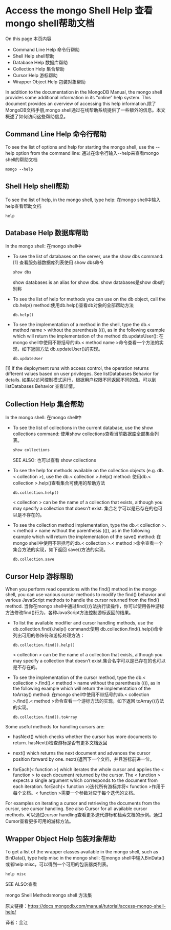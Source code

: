 # Access the mongo Shell Help 查看mongo shell帮助文档

On this page 本页内容

- Command Line Help[](https://docs.mongodb.com/manual/tutorial/access-mongo-shell-help/#command-line-help) 命令行帮助
- Shell Help[](https://docs.mongodb.com/manual/tutorial/access-mongo-shell-help/#shell-help) shell帮助
- Database Help[](https://docs.mongodb.com/manual/tutorial/access-mongo-shell-help/#database-help) 数据库帮助
- Collection Help[](https://docs.mongodb.com/manual/tutorial/access-mongo-shell-help/#collection-help) 集合帮助
- Cursor Help[](https://docs.mongodb.com/manual/tutorial/access-mongo-shell-help/#cursor-help) 游标帮助
- Wrapper Object Help[](https://docs.mongodb.com/manual/tutorial/access-mongo-shell-help/#wrapper-object-help) 包装对象帮助

In addition to the documentation in the MongoDB Manual[](https://docs.mongodb.com/manual/), the mongo[](https://docs.mongodb.com/manual/reference/program/mongo/#bin.mongo) shell provides some additional information in its “online” help system. This document provides an overview of accessing this help information.除了MongoDB文档手册,mongo shell通过在线帮助系统提供了一些额外的信息。本文概述了如何访问这些帮助信息。

## Command Line Help 命令行帮助

To see the list of options and help for starting the mongo shell, use the --help option from the command line: 通过在命令行输入--help来查看mongo shell的帮助文档
```
mongo --help
```

## Shell Help shell帮助

To see the list of help, in the mongo shell, type help: 在mongo shell中输入help查看帮助文档

```
help
```
## Database Help 数据库帮助

In the mongo[](https://docs.mongodb.com/manual/reference/program/mongo/#bin.mongo) shell: 在mongo shell中

* To see the list of databases on the server, use the show dbs command: [1][](https://docs.mongodb.com/manual/tutorial/access-mongo-shell-help/#access) 查看服务器数据库列表使用 show dbs命令

    ```
    show dbs
    ```
    show databases is an alias for show dbs. show databases是show dbs的别称
* To see the list of help for methods you can use on the db object, call the db.help()[](https://docs.mongodb.com/manual/reference/method/db.help/#db.help) method:使用db.help()查看db对象的全部帮助方法

    ```
    db.help()
    ```

* To see the implementation of a method in the shell, type the db.< method name > without the parenthesis (()), as in the following example which will return the implementation of the method db.updateUser(): 在mongo shell中使用不带括号的db.< method name >命令查看一个方法的实现，如下返回方法 db.updateUser()的实现。
    ```
    db.updateUser
    ```

[1][](https://docs.mongodb.com/manual/tutorial/access-mongo-shell-help/#access)	If the deployment runs with access control, the operation returns different values based on user privileges. See listDatabases Behavior[](https://docs.mongodb.com/manual/reference/command/listDatabases/#listdatabases-behavior) for details. 如果以访问控制模式运行，根据用户权限不同返回不同的值。可以到listDatabases Behavior 查看详情。

## Collection Help 集合帮助

In the mongo[](https://docs.mongodb.com/manual/reference/program/mongo/#bin.mongo) shell: 在mongo shell中

* To see the list of collections in the current database, use the show collections command: 使用show collections查看当前数据库全部集合列表。

    ```
    show collections
    ```
    SEE ALSO: 也可以查看
    show collections[](https://docs.mongodb.com/manual/release-notes/4.0-compatibility/#compat-show-collections)

* To see the help for methods available on the collection objects (e.g. db.< collection >), use the db.< collection >.help() method: 使用db.< collection >.help()查看集合可使用的帮助方法

    ```
    db.collection.help()
    ```
    < collection > can be the name of a collection that exists, although you may specify a collection that doesn’t exist. 集合名字可以是已存在的也可以是不存在的。

* To see the collection method implementation, type the db.< collection >.<  method > name without the parenthesis (()), as in the following example which will return the implementation of the save()[](https://docs.mongodb.com/manual/reference/method/db.collection.save/#db.collection.save) method: 在mongo shell中使用不带括号的db.< collection >.< method >命令查看一个集合方法的实现，如下返回 save()方法的实现。

    ```
    db.collection.save
    ```

## Cursor Help 游标帮助

When you perform read operations[](https://docs.mongodb.com/manual/tutorial/query-documents/#read-operations-queries) with the find()[](https://docs.mongodb.com/manual/reference/method/db.collection.find/#db.collection.find) method in the mongo shell, you can use various cursor methods to modify the find()[](https://docs.mongodb.com/manual/reference/method/db.collection.find/#db.collection.find) behavior and various JavaScript methods to handle the cursor returned from the find()[](https://docs.mongodb.com/manual/reference/method/db.collection.find/#db.collection.find) method. 当你在mongo shell中通过find()方法执行读操作，你可以使用各种游标方法修改find()行为，各种JavaScript方法控制游标返回的结果。

* To list the available modifier and cursor handling methods, use the db.collection.find().help() command:使用 db.collection.find().help()命令列出可用的修饰符和游标处理方法：

    ```
    db.collection.find().help()
    ```
    < collection > can be the name of a collection that exists, although you may specify a collection that doesn’t exist.集合名字可以是已存在的也可以是不存在的。

* To see the implementation of the cursor method, type the db.< collection >.find().< method > name without the parenthesis (()), as in the following example which will return the implementation of the toArray() method: 在mongo shell中使用不带括号的db.< collection >.find().< method >命令查看一个游标方法的实现，如下返回 toArray()方法的实现。

    ```
    db.collection.find().toArray
    ```

Some useful methods for handling cursors are:

* hasNext()[](https://docs.mongodb.com/manual/reference/method/cursor.hasNext/#cursor.hasNext) which checks whether the cursor has more documents to return. hasNext()检查游标是否有更多文档返回

* next()[](https://docs.mongodb.com/manual/reference/method/cursor.next/#cursor.next) which returns the next document and advances the cursor position forward by one. next()返回下一个文档，并且游标前进一位。

* forEach(< function >)[](https://docs.mongodb.com/manual/reference/method/cursor.forEach/#cursor.forEach) which iterates the whole cursor and applies the < function > to each document returned by the cursor. The < function > expects a single argument which corresponds to the document from each iteration. forEach(< function >)迭代所有游标并将< function >作用于每个文档。< function >需要一个参数对应于每个迭代的文档。

For examples on iterating a cursor and retrieving the documents from the cursor, see cursor handling[](https://docs.mongodb.com/manual/tutorial/iterate-a-cursor/). See also Cursor[](https://docs.mongodb.com/manual/reference/method/#js-query-cursor-methods) for all available cursor methods. 可以通过cursor handling查看更多迭代游标和检索文档的示例。通过Cursor查看更多可用的游标方法。

## Wrapper Object Help 包装对象帮助

To get a list of the wrapper classes available in the mongo[](https://docs.mongodb.com/manual/reference/program/mongo/#bin.mongo) shell, such as BinData(), type help misc in the mongo[](https://docs.mongodb.com/manual/reference/program/mongo/#bin.mongo) shell: 在mongo shell中输入BinData()或者help misc，可以得到一个可用的包装器类列表。

```
help misc
```
SEE ALSO:查看

mongo Shell Methods[](https://docs.mongodb.com/manual/reference/method/)mongo shell 方法集



原文链接：https://docs.mongodb.com/manual/tutorial/access-mongo-shell-help/

译者：金江

